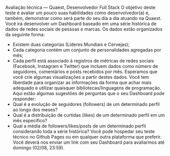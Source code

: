 Avaliação técnica — Quaest, Desenvolvedor Full Stack
O objetivo deste teste é avaliar um pouco suas habilidades como desenvolvedor(a)
e, também, demonstrar como será parte do seu dia a dia atuando na Quaest. Você
irá desenvolver um Dashboard baseado em uma série histórica de dados de redes
sociais de pessoas e marcas. Os dados estão organizados da seguinte forma:
 - Existem duas categorias (Líderes Mundiais e Cervejas);
 - Cada categoria contém um conjunto de personalidades agregadas por mês;
- Cada perfil está associado à registros de métricas de redes sociais (Facebook,
Instagram e Twitter) que incluem dados como número de seguidores, comentários e
posts recebidos por mês.
Esperamos que você crie algumas visualizações a partir destes dados. Você tem
liberdade para organizar as informações da forma que achar mais adequado e
utilizar quaisquer bibliotecas/linguagens de programação.
Aqui estão algumas sugestões de perguntas que o seu Dashboard pode responder:
- Qual é a evolução de seguidores (followers) de um determinado perfil ao longo
dos meses?
- Qual é a distribuição de curtidas (likes) de um determinado perfil em um mês
específico?
- Qual a média de followers/likes/posts de um determinado perfil considerando
toda a série histórica?
Você pode hospedar seu teste técnico no Github Pages ou em qualquer outra
plataforma que preferir. Você deverá nos enviar um link com seu Dashboard para
avaliarmos até domingo (02/08, 23:59).